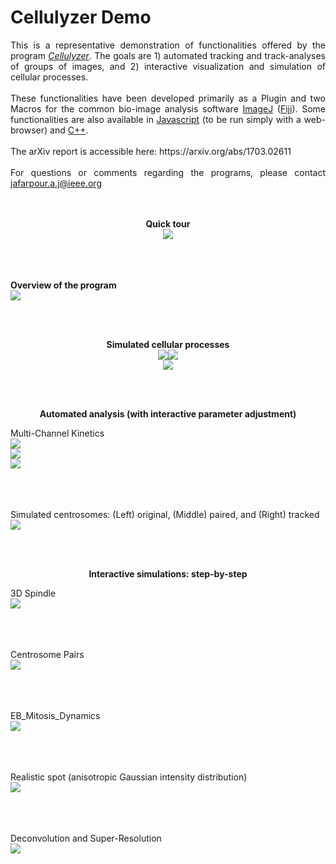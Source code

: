 # Cellulyzer Demo
<p align="justify">
This is a representative demonstration of functionalities offered by the program <a href="./Plugin/V1.0/"><i>Cellulyzer</i></a>. The goals are 1) automated tracking and track-analyses of groups of images, and 2) interactive visualization and simulation of cellular processes.
<br /><br />
These functionalities have been developed primarily as a Plugin and two Macros for the common bio-image analysis software <a href="http://imagej.net/Welcome">ImageJ</a> (<a href="http://imagej.net/Fiji">Fiji</a>). Some functionalities are also available in <a href="https://github.com/nurlicht/Asymmetric-Mitosis">Javascript</a> (to be run simply with a web-browser) and <a href="https://github.com/nurlicht/OpenCV">C++</a>.
<br /><br />
The arXiv report is accessible here: https://arxiv.org/abs/1703.02611
<br /><br />
For questions or comments regarding the programs, please contact <a href="mailto:jafarpour.a.j@ieee.org">jafarpour.a.j@ieee.org</a>
<br /><br /><br />
</p>



<p align="center">
<b>Quick tour</b>
<br/>
<img src="./Demo/GIFs/Cellulyzer.gif" />
<br /><br /><br /><br />

<b>Overview of the program</b>
<br/>
<img src="./Demo/Static/ActivityDiagram.png" />
</p>
<br /><br />

<p align="center">
<b>Simulated cellular processes</b>
<br/>
<img src="./Demo/Simulations/image1.gif" /><img src="./Demo/Simulations/image2.gif" />
<br/>
<img src="./Demo/Simulations/image3.gif" />
</p>
<br /><br />

<p align="center">
<b>Automated analysis (with interactive parameter adjustment)</b>
<br />

Multi-Channel Kinetics
<br />
<img src="./Demo/GIFs/MultiChannelInputVideo.gif" />
<br />
<img src="./Demo/GIFs/MultiChannelOutputVideo.gif" />
<br />
<img src="./Demo/Static/MultiChannelKinetics.png" />
<br /><br /><br /><br />

Simulated centrosomes: (Left) original, (Middle) paired, and (Right) tracked
<br />
<img src="./Demo/GIFs/spotPairTracking.gif" />
</p>
<br /><br />


<p align="center">
<b>Interactive simulations: step-by-step</b>
<br />

3D Spindle
<br />
<img src="./Demo/GIFs/spindleSynthesis3D.gif" />
<br /><br /><br /><br />

Centrosome Pairs
<br />
<img src="./Demo/GIFs/Centrosome_Pairs.gif" />
<br /><br /><br /><br />

EB_Mitosis_Dynamics
<br />
<img src="./Demo/GIFs/EB_Mitosis_Dynamics.gif" />
<br /><br /><br /><br />

Realistic spot (anisotropic Gaussian intensity distribution)
<br />
<img src="./Demo/GIFs/interactiveGaussianSynth.gif" />
<br /><br /><br /><br />

Deconvolution and Super-Resolution
<br />
<img src="./Demo/GIFs/Deconvolution_Superresolution.gif" />
<br /><br /><br /><br />



</p>
